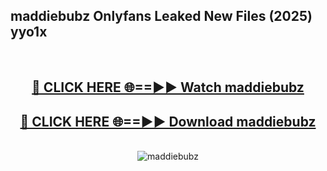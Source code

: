 <h2>maddiebubz Onlyfans Leaked New Files (2025) yyo1x</h2>
<br>
<div align="center">
<h2><a href="https://mediafiles.top/maddiebubz&ref=git" rel="nofollow">🔴 CLICK HERE 🌐==►► Watch maddiebubz</a></h2>
<h2><a href="https://mediafiles.top/maddiebubz&ref=git" rel="nofollow">🔴 CLICK HERE 🌐==►► Download maddiebubz</a></h2>
<br>
<a href="https://mediafiles.top/maddiebubz&ref=git" rel="nofollow" data-target="animated-image.originalLink"><img src="https://i.ibb.co.com/xMMVF88/686577567.gif" alt="maddiebubz" style="max-width: 100%; display: inline-block;" data-target="animated-image.originalImage"></a>
</div>
<br>
<br>